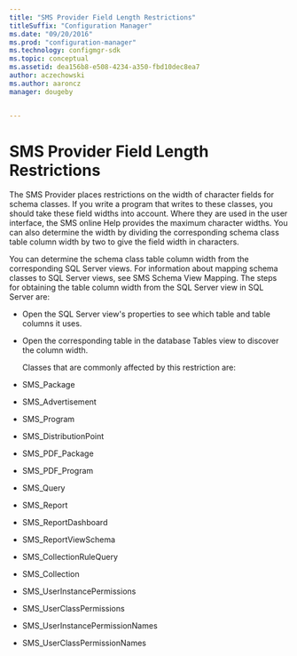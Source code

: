 ```yaml
---
title: "SMS Provider Field Length Restrictions"
titleSuffix: "Configuration Manager"
ms.date: "09/20/2016"
ms.prod: "configuration-manager"
ms.technology: configmgr-sdk
ms.topic: conceptual
ms.assetid: dea156b8-e508-4234-a350-fbd10dec8ea7
author: aczechowski
ms.author: aaroncz
manager: dougeby


---
```

# SMS Provider Field Length Restrictions
The SMS Provider places restrictions on the width of character fields for schema classes. If you write a program that writes to these classes, you should take these field widths into account. Where they are used in the user interface, the SMS online Help provides the maximum character widths. You can also determine the width by dividing the corresponding schema class table column width by two to give the field width in characters.  

 You can determine the schema class table column width from the corresponding SQL Server views. For information about mapping schema classes to SQL Server views, see SMS Schema View Mapping. The steps for obtaining the table column width from the SQL Server view in SQL Server are:  

- Open the SQL Server view's properties to see which table and table columns it uses.  

- Open the corresponding table in the database Tables view to discover the column width.  

  Classes that are commonly affected by this restriction are:  

- SMS_Package  

- SMS_Advertisement  

- SMS_Program  

- SMS_DistributionPoint  

- SMS_PDF_Package  

- SMS_PDF_Program  

- SMS_Query  

- SMS_Report  

- SMS_ReportDashboard  

- SMS_ReportViewSchema  

- SMS_CollectionRuleQuery  

- SMS_Collection  

- SMS_UserInstancePermissions  

- SMS_UserClassPermissions  

- SMS_UserInstancePermissionNames  

- SMS_UserClassPermissionNames
